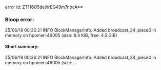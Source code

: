 error id: ZT116O5dejhrEG49m7npcA==
### Bloop error:

25/06/18 00:36:21 INFO BlockManagerInfo: Added broadcast_34_piece0 in memory on hpomen:46005 (size: 8.4 KiB, free: 4.5 GiB)
#### Short summary: 

25/06/18 00:36:21 INFO BlockManagerInfo: Added broadcast_34_piece0 in memory on hpomen:46005 (size: ...